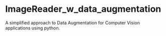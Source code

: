 # ImageReader_w_data_augmentation
A simplified approach to Data Augmentation for Computer Vision applications using python.
